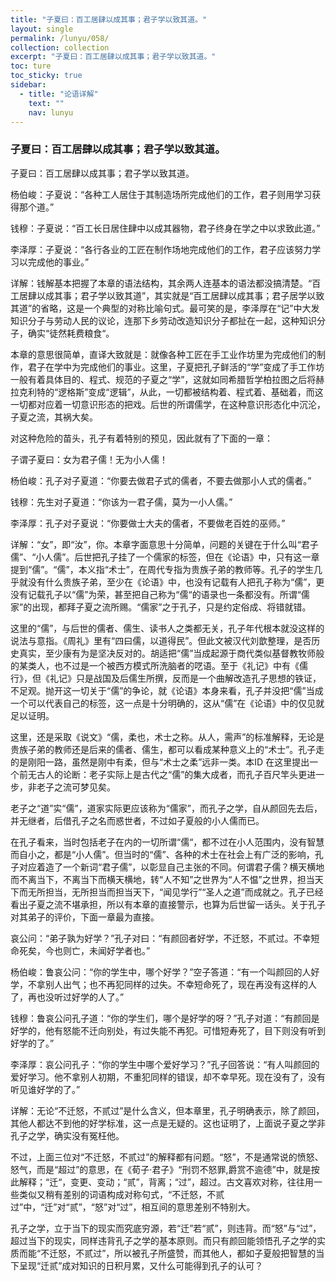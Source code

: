 ```yaml
---
title: "子夏曰：百工居肆以成其事；君子学以致其道。"
layout: single
permalink: /lunyu/058/
collection: collection
excerpt: "子夏曰：百工居肆以成其事；君子学以致其道。"
toc: ture
toc_sticky: true
sidebar:
  - title: "论语详解"
    text: ""
    nav: lunyu
---
```


### 子夏曰：百工居肆以成其事；君子学以致其道。

子夏曰：百工居肆以成其事；君子学以致其道。

杨伯峻：子夏说：“各种工人居住于其制造场所完成他们的工作，君子则用学习获得那个道。”

钱穆：子夏说：“百工长日居住肆中以成其器物，君子终身在学之中以求致此道。”

李泽厚：子夏说：“各行各业的工匠在制作场地完成他们的工作，君子应该努力学习以完成他的事业。”

详解：钱解基本把握了本章的语法结构，其余两人连基本的语法都没搞清楚。“百工居肆以成其事；君子学以致其道”，其实就是“百工居肆以成其事；君子居学以致其道”的省略，这是一个典型的对称比喻句式。最可笑的是，李泽厚在“记”中大发知识分子与劳动人民的议论，连那下乡劳动改造知识分子都扯在一起，这种知识分子，确实“徒然耗费粮食“。

本章的意思很简单，直译大致就是：就像各种工匠在手工业作坊里为完成他们的制作，君子在学中为完成他们的事业。这里，子夏把孔子鲜活的“学”变成了手工作坊一般有着具体目的、程式、规范的子夏之“学”，这就如同希腊哲学柏拉图之后将赫拉克利特的“逻格斯”变成“逻辑”，从此，一切都被结构着、程式着、基础着，而这一切都对应着一切意识形态的把戏。后世的所谓儒学，在这种意识形态化中沉沦，子夏之流，其祸大矣。

对这种危险的苗头，孔子有着特别的预见，因此就有了下面的一章：

子谓子夏曰：女为君子儒！无为小人儒！

杨伯峻：孔子对子夏道：“你要去做君子式的儒者，不要去做那小人式的儒者。”

钱穆：先生对子夏道：“你该为一君子儒，莫为一小人儒。”

李泽厚：孔子对子夏说：“你要做士大夫的儒者，不要做老百姓的巫师。”

详解：“女”，即“汝”，你。本章字面意思十分简单，问题的关键在于什么叫“君子儒”、“小人儒”。后世把孔子挂了一个儒家的标签，但在《论语》中，只有这一章提到“儒”。“儒”，本义指“术士”，在周代专指为贵族子弟的教师等。孔子的学生几乎就没有什么贵族子弟，至少在《论语》中，也没有记载有人把孔子称为“儒”，更没有记载孔子以“儒”为荣，甚至把自己称为“儒“的语录也一条都没有。所谓“儒家”的出现，都拜子夏之流所赐。“儒家”之于孔子，只是约定俗成、将错就错。

这里的“儒”，与后世的儒者、儒生、读书人之类都无关，孔子年代根本就没这样的说法与意指。《周礼》里有“四曰儒，以道得民”。但此文被汉代刘歆整理，是否历史真实，至少康有为是坚决反对的。胡适把“儒”当成起源于商代类似基督教牧师般的某类人，也不过是一个被西方模式所洗脑者的呓语。至于《礼记》中有《儒行》，但《礼记》只是战国及后儒生所撰，反而是一个曲解改造孔子思想的铁证，不足观。抛开这一切关于“儒”的争论，就《论语》本身来看，孔子并没把“儒”当成一个可以代表自己的标签，这一点是十分明确的，这从“儒”在《论语》中的仅见就足以证明。

这里，还是采取《说文》“儒，柔也，术士之称。从人，需声”的标准解释，无论是贵族子弟的教师还是后来的儒者、儒生，都可以看成某种意义上的“术士”。孔子走的是刚阳一路，虽然是刚中有柔，但与“术士之柔”远非一类。本ID 在这里提出一个前无古人的论断：老子实际上是古代之“儒”的集大成者，而孔子百尺竿头更进一步，非老子之流可梦见矣。

老子之“道”实“儒”，道家实际更应该称为“儒家”，而孔子之学，自从颜回先去后，并无继者，后借孔子之名而惑世者，不过如子夏般的小人儒而已。

在孔子看来，当时包括老子在内的一切所谓“儒“，都不过在小人范围内，没有智慧而自小之，都是“小人儒”。但当时的“儒”、各种的术士在社会上有广泛的影响，孔子对应着造了一个新词“君子儒”，以彰显自己主张的不同。何谓君子儒？横天横地而不离当下，不离当下而横天横地，转“人不知”之世界为“人不愠”之世界，担当天下而无所担当，无所担当而担当天下，“闻见学行”“圣人之道”而成就之。孔子已经看出子夏之流不堪承担，所以有本章的直接警示，也算为后世留一话头。关于孔子对其弟子的评价，下面一章最为直接。

哀公问：“弟子孰为好学？”孔子对曰：“有颜回者好学，不迁怒，不贰过。不幸短命死矣，今也则亡，未闻好学者也。”

杨伯峻：鲁哀公问：“你的学生中，哪个好学？”空子答道：“有一个叫颜回的人好学，不拿别人出气；也不再犯同样的过失。不幸短命死了，现在再没有这样的人了，再也没听过好学的人了。”

钱穆：鲁哀公问孔子道：“你的学生们，哪个是好学的呀？”孔子对道：“有颜回是好学的，他有怒能不迁向别处，有过失能不再犯。可惜短寿死了，目下则没有听到好学的了。”

李泽厚：哀公问孔子：“你的学生中哪个爱好学习？”孔子回答说：“有人叫颜回的爱好学习。他不拿别人初期，不重犯同样的错误，却不幸早死。现在没有了，没有听见谁好学的了。”

详解：无论“不迁怒，不贰过”是什么含义，但本章里，孔子明确表示，除了颜回，其他人都达不到他的好学标准，这一点是无疑的。这也证明了，上面说子夏之学非孔子之学，确实没有冤枉他。

不过，上面三位对“不迁怒，不贰过”的解释都有问题。“怒”，不是通常说的愤怒、怒气，而是“超过”的意思，在《荀子·君子》“刑罚不怒罪,爵赏不逾德”中，就是按此解释；“迁“，变更、变动；“贰”，背离；“过”，超过。古文喜欢对称，往往用一些类似又稍有差别的词语构成对称句式，“不迁怒，不贰过”中，“迁”对“贰”，“怒”对“过”，相互间的意思差别不特别大。

孔子之学，立于当下的现实而究底穷源，若“迁”若“贰”，则违背。而“怒”与“过”，超过当下的现实，同样违背孔子之学的基本原则。而只有颜回能领悟孔子之学的实质而能“不迁怒，不贰过”，所以被孔子所盛赞，而其他人，都如子夏般把智慧的当下呈现“迁贰”成对知识的日积月累，又什么可能得到孔子的认可？